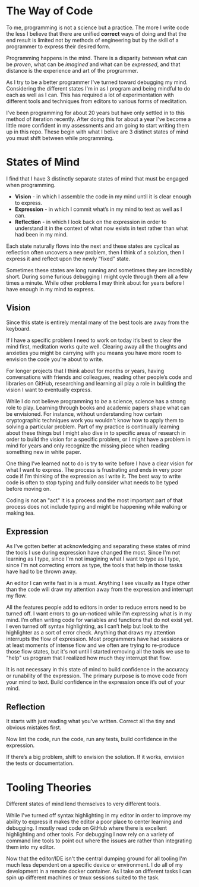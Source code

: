 # The Way of Code

To me, programming is not a science but a practice. The
more I write code the less I believe that there are unified **correct** ways of doing
and that the end result is limited not by methods of engineering but by the skill
of a programmer to express their desired form.

Programming happens in the mind. There is a disparity between what can be *proven*, what 
can be *imagined* and what can be *expressed*, and that distance is the experience and
art of the programmer.

As I try to be a better programmer I've turned toward debugging my mind. Considering the
different states I'm in as I program and being mindful to do each as well as I can. This
has required a lot of experimentation with different tools and techniques from editors
to various forms of meditation.

I've been programming for about 20 years but have only settled in to this method of iteration
recently. After doing this for about a year I've become a little more confident in my assessments and
am going to start writing them up in this repo. These begin with what I belive are 3
distinct states of mind you must shift between while programming.

# States of Mind

I find that I have 3 distinctly separate states of mind that must be engaged when programming.

* **Vision** - in which I assemble the code in my mind until it is clear enough to express.
* **Expression** - in which I commit what’s in my mind to text as well as I can.
* **Reflection** - in which I look back on the expression in order to understand it in the context of 
what now exists in text rather than what had been in my mind.

Each state naturally flows into the next and these states are cyclical as reflection often uncovers a
new problem, then I think of a solution, then I express it and reflect upon the newly “fixed” state.

Sometimes these states are long running and sometimes they are incredibly short. During some furious debugging
I might cycle through them all a few times a minute. While other problems I may think about for years before
I have enough in my mind to express.

## Vision

Since this state is entirely mental many of the best tools are away from the keyboard.

If I have a specific problem I need to work on today it’s best to clear the mind first, meditation
works quite well. Clearing away all the thoughts and anxieties you might be carrying with you means
you have more room to envision the code you’re about to write.

For longer projects that I think about for months or years, having conversations with friends and
colleagues, reading other people’s code and libraries on GitHub, researching and learning all play a
role in building the vision I want to eventually express.

While I do not believe programming to *be* a science, science has a strong role to play. Learning through
books and academic papers shape what can be envisioned. For instance, without understanding how certain
cryptographic techniques work you wouldn't know how to apply them to solving a particular problem. Part of
my practice is continually learning about these things but I might also dive in to specific areas of research
in order to build the vision for a specific problem, or I might have a problem in mind for years and only
recognize the missing piece when reading something new in white paper.

One thing I’ve learned not to do is try to write before I have a clear vision for what I want to express.
The process is frustrating and ends in very poor code if I’m thinking of the expression as I write it. The
best way to write code is often to stop typing and fully consider what needs to be typed before moving on.

Coding is not an "act" it is a process and the most important part of that process does not include typing
and might be happening while walking or making tea.

## Expression

As I've gotten better at acknowledging and separating these states of mind the tools I use during expression
have changed the most. Since I'm not learning as I type, since I'm not imagining what I want to type as I type,
since I'm not correcting errors as type, the tools that help in those tasks have had to be thrown away.

An editor I can write fast in is a must. Anything I see visually as I type other than the code will draw my
attention away from the expression and interrupt my flow.

All the features people add to editors in order to reduce errors need to be turned off. I want errors to go un-noticed
while I'm expressing what is in my mind. I’m often writing code for variables and functions that do not exist yet.
I even turned off syntax highlighting, as I can’t help but look to the highlighter as a sort of error check. Anything
that draws my attention interrupts the flow of expression. Most programmers have had sessions or at least moments of
intense flow and we often are trying to re-produce those flow states, but it's not until I started removing all the
tools we use to "help" us program that I realized how much they interrupt that flow.

It is not necessary in this state of mind to build confidence in the accuracy or runability of the expression.
The primary purpose is to move code from your mind to text. Build confidence in the expression
once it’s out of your mind.

## Reflection

It starts with just reading what you’ve written. Correct all the tiny and obvious mistakes first.

Now lint the code, run the code, run any tests, build confidence in the expression.

If there’s a big problem, shift to envision the solution. If it works, envision the tests or documentation.

# Tooling Theories

Different states of mind lend themselves to very different tools.

While I've turned off syntax highlighting in my editor in order to improve my ability to express it makes the editor
a poor place to center learning and debugging. I mostly read code on GitHub where there is excellent highlighting and
other tools. For debugging I now rely on a variety of command line tools to point out where the issues are rather
than integrating them into my editor.

Now that the editor/IDE isn't the central dumping ground for all tooling I'm much less dependent on a specific
device or environment. I do all of my development in a remote docker container. As I take on different tasks
I can spin up different machines or tmux sessions suited to the task. 
